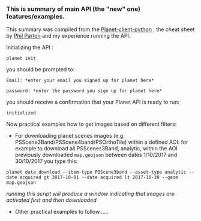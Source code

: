 ### This is summary of main API (the "new" one) features/examples.

This summary was compiled from the [Planet-client-python](https://planetlabs.github.io/planet-client-python/index.html) , the cheat sheet by [Phil Parton](https://github.com/pparton/planet-satellite-analysis/blob/master/PlanetApiCheatSheet.md) and my experience running the API. 

Initializing the API :

`planet init`

you should be prompted to:

```
Email: *enter your email you signed up for planet here*

password: *enter the password you sign up for planet here*

```

you should receive a confirmation that your Planet API is ready to run:

`initialized`

Now practical examples how to get images based on different filters:

- For downloading planet scenes images (e.g. PSScene3Band/PSScene4band/PSOrthoTile) within a defined AOI: for example to download all PSScenes3Band, analytic, within the AOI previously downloaded `map.geojson` between dates 1/10/2017 and 30/10/2017 you type this:

`planet data download --item-type PSScene3band --asset-type analytic --date acquired gt 2017-10-01 --date acquired lt 2017-10-30 --geom map.geojson`

*running this script will produce a window indicating that images are activated first and then downloaded* 

- Other practical examples to follow...... 